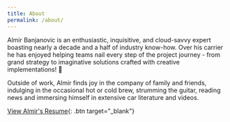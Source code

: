 ```yaml
---
title: About
permalink: /about/
---
```


Almir Banjanovic is an enthusiastic, inquisitive, and cloud-savvy expert boasting nearly a decade and a half of industry know-how. Over his carrier he has enjoyed helping teams nail every step of the project journey - from grand strategy to imaginative solutions crafted with creative implementations! 🚀

Outside of work, Almir finds joy in the company of family and friends, indulging in the occasional hot or cold brew, strumming the guitar, reading news and immersing himself in extensive car literature and videos.

[View Almir's Resume](/assets/documents/Almir_Banjanovic_Resume_2024.pdf){: .btn target="_blank"}
